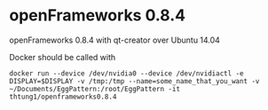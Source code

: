 # openFrameworks 0.8.4

openFrameworks 0.8.4 with qt-creator over Ubuntu 14.04

Docker should be called with

`docker run --device /dev/nvidia0 --device /dev/nvidiactl -e DISPLAY=$DISPLAY -v /tmp:/tmp --name=some_name_that_you_want -v ~/Documents/EggPattern:/root/EggPattern -it thtung1/openframeworks0.8.4`
